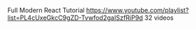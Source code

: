 Full Modern React Tutorial
https://www.youtube.com/playlist?list=PL4cUxeGkcC9gZD-Tvwfod2gaISzfRiP9d 
32 videos
